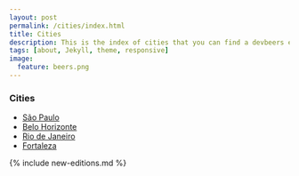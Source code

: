 ```yaml
---
layout: post
permalink: /cities/index.html
title: Cities
description: This is the index of cities that you can find a devbeers event happening.
tags: [about, Jekyll, theme, responsive]
image:
  feature: beers.png
---
```


### Cities
* <a href="saopaulo.html">São Paulo</a>
* <a href="belohorizonte.html">Belo Horizonte</a>
* <a href="riodejaneiro.html">Rio de Janeiro</a>
* <a href="fortaleza.html">Fortaleza</a>

{% include new-editions.md %}